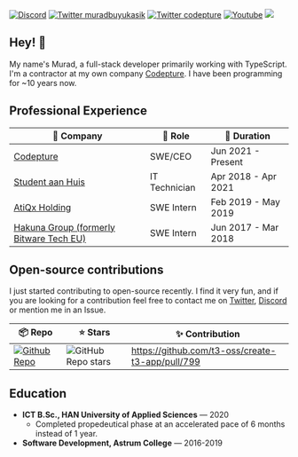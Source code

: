 
[![Discord](https://img.shields.io/discord/1029861922742472814.svg?label=&logo=discord&logoColor=ffffff&color=7389D8&labelColor=6A7EC2&style=flat-square)](https://discord.gg/6Nc8B6yYAG)
<a href="https://twitter.com/muradbuyukasik"><img src="https://img.shields.io/twitter/follow/muradbuyukasik?color=blue&label=muradbuyukasik&logo=twitter&style=flat-square" alt="Twitter muradbuyukasik" /></a>
<a href="https://twitter.com/codepture"><img src="https://img.shields.io/twitter/follow/codepture?color=blue&label=codepture&logo=twitter&style=flat-square" alt="Twitter codepture" /></a>
<a href="https://youtube.com/@codepture"><img src="https://img.shields.io/youtube/channel/subscribers/UCJaWZmiZ7S8kfBTsnMYjN_g?logo=youtube&style=flat-square" alt="Youtube" /></a>
<a href="https://twitch.com/codepture"><img src="https://img.shields.io/twitch/status/codepture?logo=twitch&style=flat-square" /></a>

## Hey! 👋

My name's Murad, a full-stack developer primarily working with TypeScript. I'm a contractor at my own company [Codepture](https://github.com/codepture). I have been programming for ~10 years now.

## Professional Experience

| 🏢 Company | 💼 Role | 📅 Duration |
|---|---|---|
| [Codepture](https://github.com/codepture) | SWE/CEO | Jun 2021 - Present |
| [Student aan Huis](https://studentaanhuis.nl/) | IT Technician | Apr 2018 - Apr 2021 |
| [AtiQx Holding](https://atimo.nl/atiqx/) | SWE Intern | Feb 2019 - May 2019 |
| [Hakuna Group (formerly Bitware Tech EU)](https://hakuna-group.com/) | SWE Intern | Jun 2017 - Mar 2018 |

## Open-source contributions
I just started contributing to open-source recently. I find it very fun, and if you are looking for a contribution feel free to contact me on [Twitter](https://twitter.com/muradbuyukasik), [Discord](https://discord.gg/6Nc8B6yYAG) or mention me in an Issue.

| 📦 Repo| ⭐ Stars | ✨ Contribution |
|---|---|---|
|[![Github Repo](https://img.shields.io/badge/t3--oss-create--t3--app-blue?style=flat-square)](https://github.com/t3-oss/create-t3-app) | ![GitHub Repo stars](https://img.shields.io/github/stars/t3-oss/create-t3-app?style=flat-square) | <https://github.com/t3-oss/create-t3-app/pull/799> |

## Education

- **ICT B.Sc., HAN University of Applied Sciences** — 2020
  - Completed propedeutical phase at an accelerated pace of 6 months instead of 1 year.
- **Software Development, Astrum College** — 2016-2019
